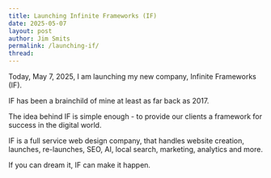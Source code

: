 ```yaml
---
title: Launching Infinite Frameworks (IF)
date: 2025-05-07
layout: post
author: Jim Smits
permalink: /launching-if/
thread: 
---
```

Today, May 7, 2025, I am launching my new company, Infinite Frameworks (IF). 

IF has been a brainchild of mine at least as far back as 2017.  

The idea behind IF is simple enough - to provide our clients a framework for success in the digital world. 

IF is a full service web design company, that handles website creation, launches, re-launches, SEO, AI, local search, marketing, analytics and more.

If you can dream it, IF can make it happen.